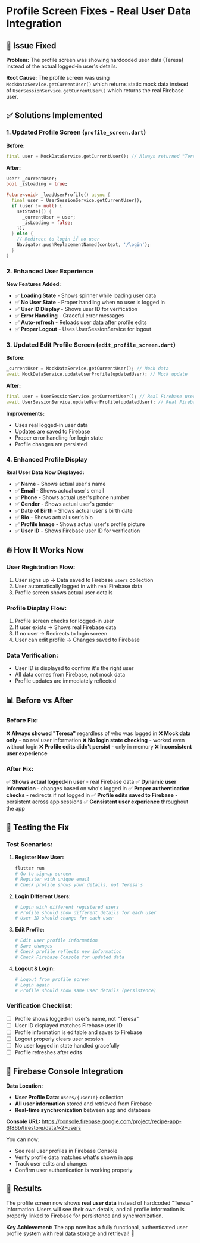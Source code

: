 # Profile Screen Fixes - Real User Data Integration

## 🚨 Issue Fixed

**Problem:** The profile screen was showing hardcoded user data (Teresa) instead of the actual logged-in user's details.

**Root Cause:** The profile screen was using `MockDataService.getCurrentUser()` which returns static mock data instead of `UserSessionService.getCurrentUser()` which returns the real Firebase user.

## ✅ Solutions Implemented

### 1. Updated Profile Screen (`profile_screen.dart`)

**Before:**
```dart
final user = MockDataService.getCurrentUser(); // Always returned "Teresa"
```

**After:**
```dart
User? _currentUser;
bool _isLoading = true;

Future<void> _loadUserProfile() async {
  final user = UserSessionService.getCurrentUser();
  if (user != null) {
    setState(() {
      _currentUser = user;
      _isLoading = false;
    });
  } else {
    // Redirect to login if no user
    Navigator.pushReplacementNamed(context, '/login');
  }
}
```

### 2. Enhanced User Experience

**New Features Added:**
- ✅ **Loading State** - Shows spinner while loading user data
- ✅ **No User State** - Proper handling when no user is logged in
- ✅ **User ID Display** - Shows user ID for verification
- ✅ **Error Handling** - Graceful error messages
- ✅ **Auto-refresh** - Reloads user data after profile edits
- ✅ **Proper Logout** - Uses UserSessionService for logout

### 3. Updated Edit Profile Screen (`edit_profile_screen.dart`)

**Before:**
```dart
_currentUser = MockDataService.getCurrentUser(); // Mock data
await MockDataService.updateUserProfile(updatedUser); // Mock update
```

**After:**
```dart
final user = UserSessionService.getCurrentUser(); // Real Firebase user
await UserSessionService.updateUserProfile(updatedUser); // Real Firebase update
```

**Improvements:**
- Uses real logged-in user data
- Updates are saved to Firebase
- Proper error handling for login state
- Profile changes are persisted

### 4. Enhanced Profile Display

**Real User Data Now Displayed:**
- ✅ **Name** - Shows actual user's name
- ✅ **Email** - Shows actual user's email
- ✅ **Phone** - Shows actual user's phone number
- ✅ **Gender** - Shows actual user's gender
- ✅ **Date of Birth** - Shows actual user's birth date
- ✅ **Bio** - Shows actual user's bio
- ✅ **Profile Image** - Shows actual user's profile picture
- ✅ **User ID** - Shows Firebase user ID for verification

## 🔥 How It Works Now

### User Registration Flow:
1. User signs up → Data saved to Firebase `users` collection
2. User automatically logged in with real Firebase data
3. Profile screen shows actual user details

### Profile Display Flow:
1. Profile screen checks for logged-in user
2. If user exists → Shows real Firebase data
3. If no user → Redirects to login screen
4. User can edit profile → Changes saved to Firebase

### Data Verification:
- User ID is displayed to confirm it's the right user
- All data comes from Firebase, not mock data
- Profile updates are immediately reflected

## 📊 Before vs After

### Before Fix:
❌ **Always showed "Teresa"** regardless of who was logged in
❌ **Mock data only** - no real user information
❌ **No login state checking** - worked even without login
❌ **Profile edits didn't persist** - only in memory
❌ **Inconsistent user experience**

### After Fix:
✅ **Shows actual logged-in user** - real Firebase data
✅ **Dynamic user information** - changes based on who's logged in
✅ **Proper authentication checks** - redirects if not logged in
✅ **Profile edits saved to Firebase** - persistent across app sessions
✅ **Consistent user experience** throughout the app

## 🎯 Testing the Fix

### Test Scenarios:

1. **Register New User:**
   ```bash
   flutter run
   # Go to signup screen
   # Register with unique email
   # Check profile shows your details, not Teresa's
   ```

2. **Login Different Users:**
   ```bash
   # Login with different registered users
   # Profile should show different details for each user
   # User ID should change for each user
   ```

3. **Edit Profile:**
   ```bash
   # Edit user profile information
   # Save changes
   # Check profile reflects new information
   # Check Firebase Console for updated data
   ```

4. **Logout & Login:**
   ```bash
   # Logout from profile screen
   # Login again
   # Profile should show same user details (persistence)
   ```

### Verification Checklist:
- [ ] Profile shows logged-in user's name, not "Teresa"
- [ ] User ID displayed matches Firebase user ID
- [ ] Profile information is editable and saves to Firebase
- [ ] Logout properly clears user session
- [ ] No user logged in state handled gracefully
- [ ] Profile refreshes after edits

## 🔗 Firebase Console Integration

**Data Location:**
- **User Profile Data**: `users/{userId}` collection
- **All user information** stored and retrieved from Firebase
- **Real-time synchronization** between app and database

**Console URL:** https://console.firebase.google.com/project/recipe-app-6f86b/firestore/data/~2Fusers

You can now:
- See real user profiles in Firebase Console
- Verify profile data matches what's shown in app
- Track user edits and changes
- Confirm user authentication is working properly

## 🎉 Results

The profile screen now shows **real user data** instead of hardcoded "Teresa" information. Users will see their own details, and all profile information is properly linked to Firebase for persistence and synchronization.

**Key Achievement:** The app now has a fully functional, authenticated user profile system with real data storage and retrieval! 🚀 